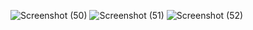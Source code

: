 ![Screenshot (50)](https://github.com/user-attachments/assets/00d640ed-5542-4000-b0dd-0a106a4f5c4f)
![Screenshot (51)](https://github.com/user-attachments/assets/3e5925b2-c6a7-4ad2-a359-0d5bf1b58dcf)
![Screenshot (52)](https://github.com/user-attachments/assets/bd5a5ea1-638e-4d8e-947c-5a34f5e31d4e)
